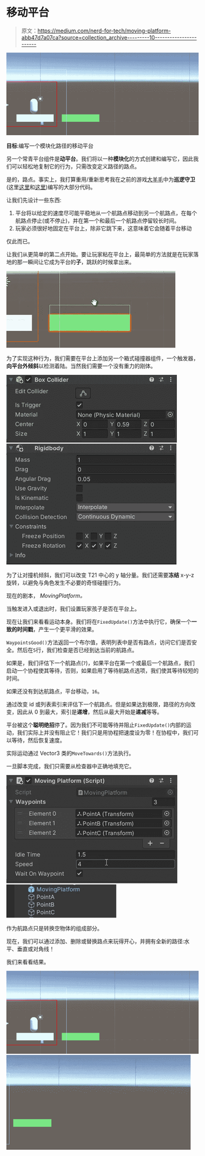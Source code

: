 # 移动平台

> 原文：<https://medium.com/nerd-for-tech/moving-platform-abb47d7a07ca?source=collection_archive---------10----------------------->

![](img/1337c55cea5fc74a2c076280ff3913de.png)

**目标**:编写一个模块化路径的移动平台

另一个常青平台组件是**动平台**。我们将以一种**模块化**的方式创建和编写它，因此我们可以轻松地复制它的行为，只需改变定义路径的路点。

是的，路点。事实上，我打算重用/重新思考我在之前的游戏[大羊毛](https://danioquero.itch.io/the-great-fleece)中为**巡逻守卫**(这里[这里](https://danio-quero.medium.com/into-game-mechanics-guards-patrol-part-1-720c330aed46?source=your_stories_page-------------------------------------)和[这里](https://danio-quero.medium.com/into-game-mechanics-guards-patrol-part-2-290a592811ea?source=your_stories_page-------------------------------------))编写的大部分代码。

让我们先设计一些东西:

1.  平台将以给定的速度尽可能平稳地从一个航路点移动到另一个航路点，在每个航路点停止(或不停止)，并在第一个和最后一个航路点停留较长时间。
2.  玩家必须很好地固定在平台上，除非它跳下来，这意味着它会随着平台移动

仅此而已。

让我们从更简单的第二点开始。要让玩家粘在平台上，最简单的方法就是在玩家落地的那一瞬间让它成为平台的**子**，跳跃的时候拿出来。

![](img/147062066e7eb2648edd00af51b42b1e.png)

为了实现这种行为，我们需要在平台上添加另一个箱式碰撞器组件，一个触发器，**向平台外倾斜**以检测着陆。当然我们需要一个没有重力的刚体。

![](img/bcf5ca08388843e6c00d591653261172.png)![](img/c0cd0f3a43986f0a7e15eb62a42e69ac.png)

为了让对撞机倾斜，我们可以改变 T21 中心的 y 轴分量。我们还需要**冻结** x-y-z 旋转，以避免与角色发生不必要的奇怪碰撞行为。

现在的剧本， *MovingPlatform。*

当触发进入或退出时，我们设置玩家孩子是否在平台上。

现在让我们来看看运动本身。我们将在`FixedUpdate()`方法中执行它，确保一个**一致的时间戳**，产生一个更平滑的效果。

`WaypointsGood()`方法返回一个布尔值，表明列表中是否有路点，访问它们是否安全。然后在`5`行，我们检查是否已经到达当前的航路点。

如果是，我们评估下一个航路点(`7`)，如果平台在第一个或最后一个航路点，我们启动一个协程使其等待，否则，如果启用了等待航路点选项，我们使其等待较短的时间。

如果还没有到达航路点，平台移动，`16`。

通过改变 id 或列表索引来评估下一个航路点。但是如果达到极限，路径的方向改变，因此从 0 到最大，索引是**递增**，然后从最大开始是**递减**等等。

平台被这个**聪明绝招**停了。因为我们不可能等待并阻止`FixedUpdate()`内部的运动，我们实际上并没有阻止它！我们只是用协程把速度设为零！在协程中，我们可以等待，然后恢复速度。

实际运动通过 Vector3 类的`MoveTowards()`方法执行。

一旦脚本完成，我们只需要从检查器中正确地填充它。

![](img/84d3f8f6735fe04363ab4a9dfde96faa.png)![](img/dfda925bddb7668e324ed6c02d07bc4b.png)

作为航路点只是转换空物体的组成部分。

现在，我们可以通过添加、删除或替换路点来玩得开心，并拥有全新的路径:水平、垂直或对角线！

我们来看看结果。

![](img/1337c55cea5fc74a2c076280ff3913de.png)![](img/c3d856c2e52c2743b54d562d6ad04590.png)